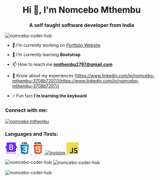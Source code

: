 <h1 align="center">Hi 👋, I'm Nomcebo Mthembu</h1>
<h3 align="center">A self taught software developer from India</h3>

<p align="left"> <img src="https://komarev.com/ghpvc/?username=nomcebo-coder-hub&label=Profile%20views&color=0e75b6&style=flat" alt="nomcebo-coder-hub" /> </p>

- 🔭 I’m currently working on [Portfolio Website](https://github.com/Nomcebo-coder-hub/Portfolio-website/tree/main)

- 🌱 I’m currently learning **Bootstrap**

- 📫 How to reach me **nmthembu2797@gmail.com**

- 📄 Know about my experiences [https://www.linkedin.com/in/nomcebo-mthembu-3708b7207/](https://www.linkedin.com/in/nomcebo-mthembu-3708b7207/)

- ⚡ Fun fact **I'm learning the keyboard**

<h3 align="left">Connect with me:</h3>
<p align="left">
<a href="https://linkedin.com/in/nomcebo mthembu" target="blank"><img align="center" src="https://raw.githubusercontent.com/rahuldkjain/github-profile-readme-generator/master/src/images/icons/Social/linked-in-alt.svg" alt="nomcebo mthembu" height="30" width="40" /></a>
</p>

<h3 align="left">Languages and Tools:</h3>
<p align="left"> <a href="https://getbootstrap.com" target="_blank" rel="noreferrer"> <img src="https://raw.githubusercontent.com/devicons/devicon/master/icons/bootstrap/bootstrap-plain-wordmark.svg" alt="bootstrap" width="40" height="40"/> </a> <a href="https://www.w3schools.com/css/" target="_blank" rel="noreferrer"> <img src="https://raw.githubusercontent.com/devicons/devicon/master/icons/css3/css3-original-wordmark.svg" alt="css3" width="40" height="40"/> </a> <a href="https://www.w3.org/html/" target="_blank" rel="noreferrer"> <img src="https://raw.githubusercontent.com/devicons/devicon/master/icons/html5/html5-original-wordmark.svg" alt="html5" width="40" height="40"/> </a> <a href="https://www.invisionapp.com/" target="_blank" rel="noreferrer"> <img src="https://www.vectorlogo.zone/logos/invisionapp/invisionapp-icon.svg" alt="invision" width="40" height="40"/> </a> <a href="https://developer.mozilla.org/en-US/docs/Web/JavaScript" target="_blank" rel="noreferrer"> <img src="https://raw.githubusercontent.com/devicons/devicon/master/icons/javascript/javascript-original.svg" alt="javascript" width="40" height="40"/> </a> </p>

<p><img align="left" src="https://github-readme-stats.vercel.app/api/top-langs?username=nomcebo-coder-hub&show_icons=true&locale=en&layout=compact" alt="nomcebo-coder-hub" /></p>

<p>&nbsp;<img align="center" src="https://github-readme-stats.vercel.app/api?username=nomcebo-coder-hub&show_icons=true&locale=en" alt="nomcebo-coder-hub" /></p>

<p><img align="center" src="https://github-readme-streak-stats.herokuapp.com/?user=nomcebo-coder-hub&" alt="nomcebo-coder-hub" /></p>

